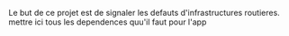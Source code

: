 Le but de ce projet est de signaler les defauts d'infrastructures routieres.
mettre ici tous les dependences quu'il faut pour l'app
